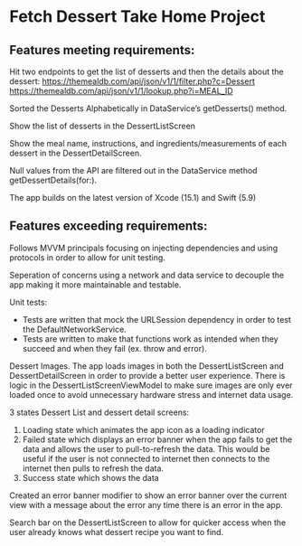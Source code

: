 # Fetch Dessert Take Home Project

## Features meeting requirements:

Hit two endpoints to get the list of desserts and then the details about the dessert:
https://themealdb.com/api/json/v1/1/filter.php?c=Dessert
https://themealdb.com/api/json/v1/1/lookup.php?i=MEAL_ID

Sorted the Desserts Alphabetically in DataService’s getDesserts() method.

Show the list of desserts in the DessertListScreen

Show the meal name, instructions, and ingredients/measurements of each dessert in the DessertDetailScreen.

Null values from the API are filtered out in the DataService method getDessertDetails(for:).

The app builds on the latest version of Xcode (15.1) and Swift (5.9)

## Features exceeding requirements:

Follows MVVM principals focusing on injecting dependencies and using protocols in order to allow for unit testing.

Seperation of concerns using a network and data service to decouple the app making it more maintainable and testable.

Unit tests:
- Tests are written that mock the URLSession dependency in order to test the DefaultNetworkService.
- Tests are written to make that functions work as intended when they succeed and when they fail (ex. throw and error).

Dessert Images. The app loads images in both the DessertListScreen and DessertDetailScreen in order to provide a better user experience. There is logic in the DessertListScreenViewModel to make sure images are only ever loaded once to avoid unnecessary hardware stress and internet data usage.

3 states Dessert List and dessert detail screens:
1. Loading state which animates the app icon as a loading indicator
2. Failed state which displays an error banner when the app fails to get the data and allows the user to pull-to-refresh the data. This would be useful if the user is not connected to internet then connects to the internet then pulls to refresh the data.
3. Success state which shows the data

Created an error banner modifier to show an error banner over the current view with a message about the error any time there is an error in the app.

Search bar on the DessertListScreen to allow for quicker access when the user already knows what dessert recipe you want to find.
